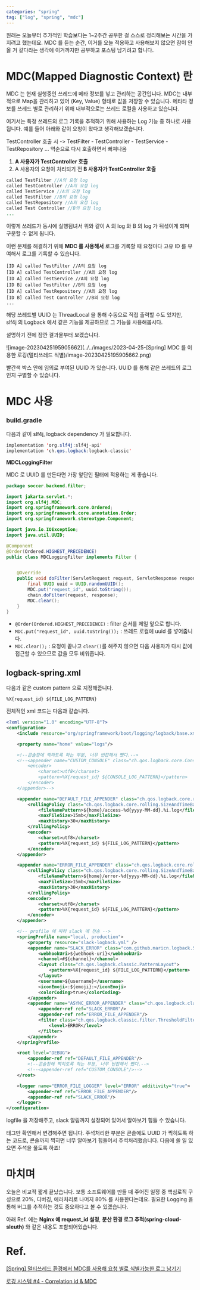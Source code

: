```yaml
---
categories: "spring"
tag: ["log", "spring", "mdc"]
---
```




원래는 오늘부터 추가적인 학습보다는 1~2주간 공부한 걸 스스로 정리해보는 시간을 가지려고 했는데요. MDC 를 듣는 순간, 이거를 오늘 적용하고 사용해보지 않으면 잠이 안올 거 같다라는 생각에 이거까지만 공부하고 포스팅 남기려고 합니다.

# MDC(Mapped Diagnostic Context) 란

MDC 는 현재 실행중인 쓰레드에 메타 정보를 넣고 관리하는 공간입니다. MDC는 내부적으로 Map을 관리하고 있어 (Key, Value) 형태로 값을 저장할 수 있습니다. 메타타 정보를 쓰레드 별로 관리하기 위해 내부적으로는 쓰레드 로컬을 사용하고 있습니다.

여기서는 특정 쓰레드의 로그 기록을 추적하기 위해 사용하는 Log 기능 중 하나로 사용됩니다. 예를 들어 아래와 같이 요청이 왔다고 생각해보겠습니다.

TestController 호출 시 -> TestFilter - TestController - TestService - TestRepository ... 역순으로  다시 호출하면서 빠져나옴

1. **A 사용자가 TestController 호출**
1. A 사용자의 요청이 처리되기 전 **B 사용자가 TestController 호출**

```java
called TestFilter //A의 요청 log
called TestController //A의 요청 log
called TestService //A의 요청 log
called TestFilter //B의 요청 log
called TestRepository //A의 요청 log
called Test Controller //B의 요청 log
...
```

이렇게 쓰레드가 동시에 실행됨녀서 위와 같이 A 의 log 와 B 의 log 가 뒤섞이게 되며 구분할 수 없게 됩니다. 

이런 문제를 해결하기 위해 **MDC 를 사용해서** 로그를 기록할 때 요청마다 고유 ID 를 부여해서 로그를 기록할 수 있습니다.

```
[ID A] called TestFilter //A의 요청 log
[ID A] called TestController //A의 요청 log
[ID A] called TestService //A의 요청 log
[ID B] called TestFilter //B의 요청 log
[ID A] called TestRepository //A의 요청 log
[ID B] called Test Controller //B의 요청 log
...
```

해당 쓰레드별 UUID 는 ThreadLocal 을 통해 수동으로 직접 출력할 수도 있지만, slf4j 의 Logback 에서 같은 기능을 제공하므로 그 기능을 사용해봅시다.

설명하기 전에 잠깐 결과물부터 보겠습니다.

![image-20230425195905662](../../images/2023-04-25-[Spring] MDC 를 이용한 로깅(멀티쓰레드 식별)/image-20230425195905662.png)

빨간색 박스 안에 임의로 부여된 UUID 가 있습니다. UUID 를 통해 같은 쓰레드의 로그인지 구별할 수 있습니다.

# MDC  사용



### build.gradle

다음과 같이 slf4j, logback dependency 가 필요합니다.

```java
implementation 'org.slf4j:slf4j-api'
implementation 'ch.qos.logback:logback-classic'
```



**MDCLoggingFilter**

MDC 로 UUID 를 만든다면 가장 앞단인 필터에 적용하는 게 좋습니다. 

```java
package soccer.backend.filter;

import jakarta.servlet.*;
import org.slf4j.MDC;
import org.springframework.core.Ordered;
import org.springframework.core.annotation.Order;
import org.springframework.stereotype.Component;

import java.io.IOException;
import java.util.UUID;

@Component
@Order(Ordered.HIGHEST_PRECEDENCE)
public class MDCLoggingFilter implements Filter {


    @Override
    public void doFilter(ServletRequest request, ServletResponse response, FilterChain chain) throws IOException, ServletException {
        final UUID uuid = UUID.randomUUID();
        MDC.put("request_id", uuid.toString());
        chain.doFilter(request, response);
        MDC.clear();
    }
}
```

- `@Order(Ordered.HIGHEST_PRECEDENCE)` : filter 순서를 제일 앞으로 합니다.
- `MDC.put("request_id", uuid.toString());` : 쓰레드 로컬에 uuid 를 넣어줍니다.
- `MDC.clear();` : 요청이 끝나고 `clear()`를 해주지 않으면 다음 사용자가 다시 값에 접근할 수 있으므로 값을 모두 비워줍니다.



## logback-spring.xml

다음과 같은 custom pattern 으로 지정해줍니다.

```
%X{request_id} ${FILE_LOG_PATTERN}
```

전체적인 xml 코드는 다음과 같습니다.

```xml
<?xml version="1.0" encoding="UTF-8"?>
<configuration>
    <include resource="org/springframework/boot/logging/logback/base.xml"/>

    <property name="home" value="logs"/>

    <!--콘솔창에 찍히도록 하는 부분, 너무 번잡해서 뺐다.-->
    <!--<appender name="CUSTOM_CONSOLE" class="ch.qos.logback.core.ConsoleAppender">
        <encoder>
            <charset>utf8</charset>
            <pattern>%X{request_id} ${CONSOLE_LOG_PATTERN}</pattern>
        </encoder>
    </appender>-->

    <appender name="DEFAULT_FILE_APPENDER" class="ch.qos.logback.core.rolling.RollingFileAppender">
        <rollingPolicy class="ch.qos.logback.core.rolling.SizeAndTimeBasedRollingPolicy">
            <fileNamePattern>${home}/access-%d{yyyy-MM-dd}.%i.log</fileNamePattern>
            <maxFileSize>15mb</maxFileSize>
            <maxHistory>30</maxHistory>
        </rollingPolicy>
        <encoder>
            <charset>utf8</charset>
            <pattern>%X{request_id} ${FILE_LOG_PATTERN}</pattern>
        </encoder>
    </appender>

    <appender name="ERROR_FILE_APPENDER" class="ch.qos.logback.core.rolling.RollingFileAppender">
        <rollingPolicy class="ch.qos.logback.core.rolling.SizeAndTimeBasedRollingPolicy">
            <fileNamePattern>${home}/error-%d{yyyy-MM-dd}.%i.log</fileNamePattern>
            <maxFileSize>15mb</maxFileSize>
            <maxHistory>30</maxHistory>
        </rollingPolicy>
        <encoder>
            <charset>utf8</charset>
            <pattern>%X{request_id} ${FILE_LOG_PATTERN}</pattern>
        </encoder>
    </appender>

    <!-- profile 에 따라 slack 에 전송 -->
    <springProfile name="local, production">
        <property resource="slack-logback.yml" />
        <appender name="SLACK_ERROR" class="com.github.maricn.logback.SlackAppender">
            <webhookUri>${webhook-uri}</webhookUri>
            <channel>#${channel}</channel>
            <layout class="ch.qos.logback.classic.PatternLayout">
                <pattern>%X{request_id} ${FILE_LOG_PATTERN}</pattern>
            </layout>
            <username>${username}</username>
            <iconEmoji>:${emoji}:</iconEmoji>
            <colorCoding>true</colorCoding>
        </appender>
        <appender name="ASYNC_ERROR_APPENDER" class="ch.qos.logback.classic.AsyncAppender">
            <appender-ref ref="SLACK_ERROR"/>
            <appender-ref ref="ERROR_FILE_APPENDER"/>
            <filter class="ch.qos.logback.classic.filter.ThresholdFilter">
                <level>ERROR</level>
            </filter>
        </appender>
    </springProfile>

    <root level="DEBUG">
        <appender-ref ref="DEFAULT_FILE_APPENDER"/>
        <!--콘솔창에 찍히도록 하는 부분, 너무 번잡해서 뺐다.-->
        <!--<appender-ref ref="CUSTOM_CONSOLE"/>-->
    </root>

    <logger name="ERROR_FILE_LOGGER" level="ERROR" additivity="true">
        <appender-ref ref="ERROR_FILE_APPENDER"/>
        <appender-ref ref="SLACK_ERROR"/>
    </logger>
</configuration>
```

logfile 을 저장해주고, slack 알림까지 설정되어 있어서 알아보기 힘들 수 있습니다.

<pattern> 태그만 확인해서 변경해주면 됩니다. 주석처리한 부분은 콘솔에도 UUID 가 찍히도록 하는 코드로, 콘솔까지 찍히면 너무 알아보기 힘들어서 주석처리했습니다. 다음에 쓸 일 있으면 주석을 풀도록 하죠!



# 마치며

오늘은 비교적 짧게 끝났습니다. 보통 소프트웨어를 만들 때 주어진 일정 중 핵심로직 구성으로 20%, 디버깅, 에러처리로 나머지 80% 를 사용한다는데요. 필요한 Logging 을 통해 버그를 추적하는 것도 중요하다고 볼 수 있겠습니다.

아래 Ref. 에는 **Nginx 에 request_id 설정**, **분산 환경 로그 추적(spring-cloud-sleuth)** 와 같은 내용도 포함되어있습니다.

# Ref.

 [[Spring] 멀티쓰레드 환경에서 MDC를 사용해 요청 별로 식별가능한 로그 남기기](https://mangkyu.tistory.com/266)

[로깅 시스템 #4 - Correlation id & MDC](https://bcho.tistory.com/1316)
